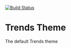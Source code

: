 [![Build Status](https://travis-ci.org/Einrichtungshaus-Ostermann/OstTrendsTheme.svg?branch=master)](https://travis-ci.org/Einrichtungshaus-Ostermann/OstTrendsTheme)
# Trends Theme
The default Trends theme